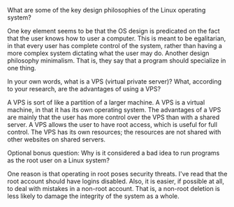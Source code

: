 What are some of the key design philosophies of the Linux operating system?

One key element seems to be that the OS design is predicated on the fact that the user knows how to user a computer. This is meant to be egalitarian, in that every user has complete control of the system, rather than having a more complex system dictating what the user may do. Another design philosophy minimalism. That is, they say that a program should specialize in one thing.

In your own words, what is a VPS (virtual private server)? What, according to your research, are the advantages of using a VPS?

A VPS is sort of like a partition of a larger machine. A VPS is a virtual machine, in that it has its own operating system. The advantages of a VPS are mainly that the user has more control over the VPS than with a shared server. A VPS allows the user to have root access, which is useful for full control. The VPS has its own resources; the resources are not shared with other websites on shared servers.

Optional bonus question: Why is it considered a bad idea to run programs as the root user on a Linux system?

One reason is that operating in root poses security threats. I've read that the root account should have logins disabled. Also, it is easier, if possible at all, to deal with mistakes in a non-root account. That is, a non-root deletion is less likely to damage the integrity of the system as a whole.
